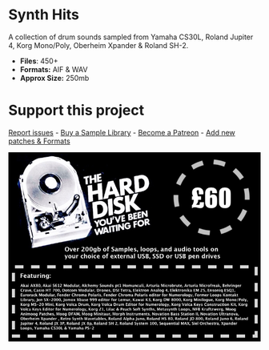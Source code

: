 # Synth Hits

A collection of drum sounds sampled from Yamaha CS30L, Roland Jupiter 4, Korg Mono/Poly, Oberheim Xpander & Roland SH-2.

 - **Files**: 450+
-  **Formats:** AIF & WAV
-   **Approx Size:** 250mb

# Support this project

[Report issues](/issues) - [Buy a Sample Library](https://gumroad.com/modularsamples) - [Become a Patreon](https://www.patreon.com/modularsamples) - [Add new patches & Formats](/pulls)

[
![Sample library disks](https://github.com/publicsamples/Public-Samples/raw/master/images/drives2.jpg?raw=true)
](https://gum.co/modularsamples-drives)
